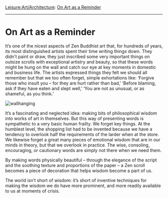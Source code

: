 [Leisure:](https://www.theschooloflife.com/thebookoflife/category/leisure/)[Art/Architecture](https://www.theschooloflife.com/thebookoflife/category/leisure/artarchitecture/): [On Art as a Reminder](https://www.theschooloflife.com/thebookoflife/wall-hanging-urges-us-not-to-shout-at-the-children/)

* * *

# On Art as a Reminder

It’s one of the nicest aspects of Zen Buddhist art that, for hundreds of years, its most distinguished artists spent their time writing things down. They didn’t paint or draw, they just inscribed some very important things on outsize scrolls with exceptional artistry and beauty, so that these words might be hung on the wall and catch our eye at key moments in domestic and business life. The artists expressed things they felt we should all remember but that we too often forget, simple exhortations like: ‘Forgive those who insult you – for they are hurt rather than bad,’ ‘Before blaming, ask if they have eaten and slept well,’ ‘You are not as unusual, or as shameful, as you think.’

![wallhanging](https://www.theschooloflife.com/thebookoflife/wp-content/uploads/2014/09/wallhanging.jpg)

It’s a fascinating and neglected idea: making bits of philosophical wisdom into works of art in themselves. But this way of presenting words is sympathetic to a very basic human frailty. We forget key things. At the humblest level, the shopping list had to be invented because we have a tendency to overlook half the requirements of the larder when at the store. We likewise forget a great many pieces of emotional wisdom that are in our minds in theory, but that we overlook in practice. The wise, consoling, encouraging, or cautionary words are simply not there when we need them.

By making words physically beautiful – through the elegance of the script and the soothing texture and proportions of the paper – a Zen scroll becomes a piece of decoration that helps wisdom become a part of us.

The world isn’t short of wisdom: it’s short of inventive techniques for making the wisdom we do have more prominent, and more readily available to us at moments of crisis.
